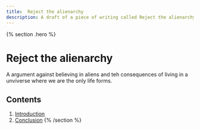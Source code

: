 ```yaml
---
title:  Reject the alienarchy
description: A draft of a piece of writing called Reject the alienarchy
---
```


{% section .hero %}
# Reject the alienarchy
A argument against believing in aliens and teh consequences of living in a unviverse where we are the only life forms.
## Contents
1. [Introduction](#introduction)
2. [Conclusion](#conclusion)
{% /section %}

